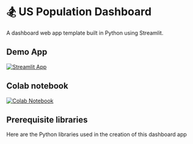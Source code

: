 # 🏂 US Population Dashboard

A dashboard web app template built in Python using Streamlit.

## Demo App

[![Streamlit App](https://static.streamlit.io/badges/streamlit_badge_black_white.svg)](https://population-dashboard.streamlit.app/)

## Colab notebook
[![Colab Notebook](https://colab.research.google.com/assets/colab-badge.svg)](https://github.com/dataprofessor/population-dashboard/blob/master/US_Population.ipynb)

## Prerequisite libraries
Here are the Python libraries used in the creation of this dashboard app

